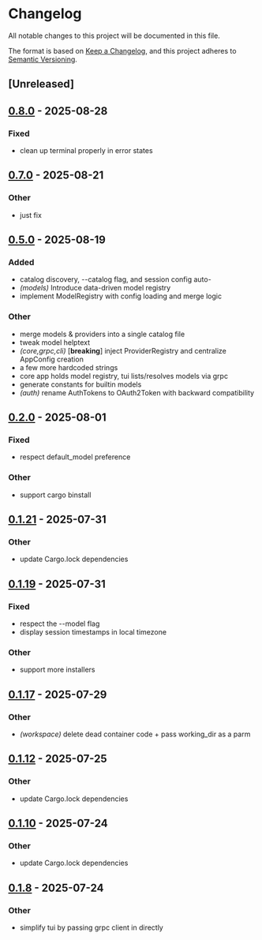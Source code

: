 # Changelog

All notable changes to this project will be documented in this file.

The format is based on [Keep a Changelog](https://keepachangelog.com/en/1.0.0/),
and this project adheres to [Semantic Versioning](https://semver.org/spec/v2.0.0.html).

## [Unreleased]

## [0.8.0](https://github.com/BrendanGraham14/steer/compare/steer-v0.7.0...steer-v0.8.0) - 2025-08-28

### Fixed

- clean up terminal properly in error states

## [0.7.0](https://github.com/BrendanGraham14/steer/compare/steer-v0.6.0...steer-v0.7.0) - 2025-08-21

### Other

- just fix

## [0.5.0](https://github.com/BrendanGraham14/steer/compare/steer-v0.4.0...steer-v0.5.0) - 2025-08-19

### Added

- catalog discovery, --catalog flag, and session config auto-
- *(models)* Introduce data-driven model registry
- implement ModelRegistry with config loading and merge logic

### Other

- merge models & providers into a single catalog file
- tweak model helptext
- *(core,grpc,cli)* [**breaking**] inject ProviderRegistry and centralize AppConfig creation
- a few more hardcoded strings
- core app holds model registry, tui lists/resolves models via grpc
- generate constants for builtin models
- *(auth)* rename AuthTokens to OAuth2Token with backward compatibility

## [0.2.0](https://github.com/BrendanGraham14/steer/compare/steer-v0.1.21...steer-v0.2.0) - 2025-08-01

### Fixed

- respect default_model preference

### Other

- support cargo binstall

## [0.1.21](https://github.com/BrendanGraham14/steer/compare/steer-v0.1.20...steer-v0.1.21) - 2025-07-31

### Other

- update Cargo.lock dependencies

## [0.1.19](https://github.com/BrendanGraham14/steer/compare/steer-v0.1.18...steer-v0.1.19) - 2025-07-31

### Fixed

- respect the --model flag
- display session timestamps in local timezone

### Other

- support more installers

## [0.1.17](https://github.com/BrendanGraham14/steer/compare/steer-v0.1.16...steer-v0.1.17) - 2025-07-29

### Other

- *(workspace)* delete dead container code + pass working_dir as a parm

## [0.1.12](https://github.com/BrendanGraham14/steer/compare/steer-v0.1.11...steer-v0.1.12) - 2025-07-25

### Other

- update Cargo.lock dependencies

## [0.1.10](https://github.com/BrendanGraham14/steer/compare/steer-v0.1.9...steer-v0.1.10) - 2025-07-24

### Other

- update Cargo.lock dependencies

## [0.1.8](https://github.com/BrendanGraham14/steer/compare/steer-v0.1.7...steer-v0.1.8) - 2025-07-24

### Other

- simplify tui by passing grpc client in directly
